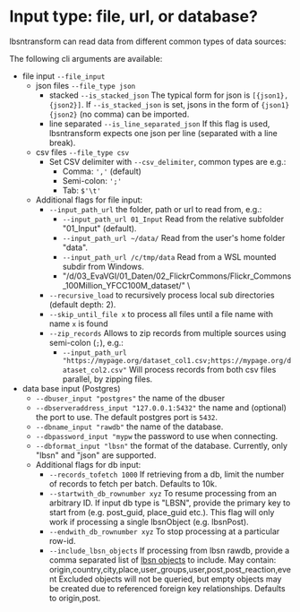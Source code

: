 # Input type: file, url, or database?

lbsntransform can read data from different common types of data sources:

The following cli arguments are available:  

* file input `--file_input`
    * json files `--file_type json`
        * stacked `--is_stacked_json`
          The typical form for json is `[{json1},{json2}]`. If `--is_stacked_json` is set,
          jsons in the form of `{json1}{json2}` (no comma) can be imported.
        * line separated `--is_line_separated_json`
          If this flag is used, lbsntransform expects one json per line (separated with a line break).
    * csv files `--file_type csv`
        * Set CSV delimiter with `--csv_delimiter`, common types are e.g.:
            * Comma: `','` (default)
            * Semi-colon: `';'`
            * Tab: `$'\t'`
    * Additional flags for file input:
        * `--input_path_url` the folder, path or url to read from, e.g.:
            * `--input_path_url 01_Input` Read from the relative subfolder "01_Input" (default).
            * `--input_path_url ~/data/` Read from the user's home folder "data".
            * `--input_path_url /c/tmp/data` Read from a WSL mounted subdir from Windows.
            *  "/d/03_EvaVGI/01_Daten/02_FlickrCommons/Flickr_Commons_100Million_YFCC100M_dataset/" \
        * `--recursive_load` to recursively process local sub directories (default depth: 2).
        * `--skip_until_file x` to process all files until a file name with name `x` is found
        * `--zip_records` Allows to zip records from multiple sources using semi-colon (`;`), e.g.:
            * `--input_path_url "https://mypage.org/dataset_col1.csv;https://mypage.org/dataset_col2.csv"`
              Will process records from both csv files parallel, by zipping files.
* data base input (Postgres)
    * `--dbuser_input "postgres"` the name of the dbuser
    * `--dbserveraddress_input "127.0.0.1:5432"` the name and (optional) the port to use. The default postgres port is `5432`.
    * `--dbname_input "rawdb"` the name of the database.
    * `--dbpassword_input "mypw` the password to use when connecting.
    * `--dbformat_input "lbsn"` the format of the database. Currently, only "lbsn" and "json" are supported.
    * Additional flags for db input:
        - `--records_tofetch 1000` If retrieving from a db, limit the 
          number of records to fetch per batch. Defaults to 10k.
        - `--startwith_db_rownumber xyz` To resume processing from an arbitrary ID.
          If input db type is "LBSN", provide the primary key to start from (e.g. post_guid, place_guid etc.). 
          This flag will only work if processing a single lbsnObject (e.g. lbsnPost).
        - `--endwith_db_rownumber xyz` To stop processing at a particular row-id.
        - `--include_lbsn_objects` If processing from lbsn rawdb, provide a comma separated list of 
          [lbsn objects](https://lbsn.vgiscience.org/structure/) to include. May contain: 
          origin,country,city,place,user_groups,user,post,post_reaction,event
          Excluded objects will not be queried, but empty objects may be created due to referenced 
          foreign key relationships. Defaults to origin,post.